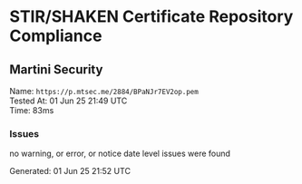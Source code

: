 # STIR/SHAKEN Certificate Repository Compliance

## Martini Security

Name: `https://p.mtsec.me/2884/BPaNJr7EV2op.pem`\
Tested At: 01 Jun 25 21:49 UTC\
Time: 83ms

### Issues

no warning, or error, or notice date level issues were found

Generated: 01 Jun 25 21:52 UTC